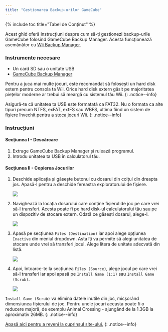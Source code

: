 ```yaml
---
title: "Gestionarea Backup-urilor GameCube"
---
```


{% include toc title="Tabel de Conținut" %}

Acest ghid oferă instrucțiuni despre cum să-ți gestionezi backup-urile GameCube folosind GameCube Backup Manager. Acesta funcționează asemănător cu [Wii Backup Manager](wii-backups#using-wii-backup-manager).

### Instrumente necesare

* Un card SD sau o unitate USB
* [GameCube Backup Manager](https://github.com/AxionDrak/GameCube-Backup-Manager/releases)

Pentru a juca mai multe jocuri, este recomandat să folosești un hard disk extern pentru consola ta Wii. Orice hard disk extern găsit pe majoritatea piețelor moderne ar trebui să meargă cu sistemul tău Wii.
{: .notice--info}

Asigură-te că unitatea ta USB este formatată ca FAT32. Nu o formata ca alte tipuri precum NTFS, exFAT, extFS sau WBFS, ultima fiind un sistem de fișiere învechit pentru a stoca jocuri Wii.
{: .notice--info}

### Instrucțiuni

#### Secțiunea I - Descărcare

1. Extrage GameCube Backup Manager și rulează programul.
1. Introdu unitatea ta USB în calculatorul tău.

#### Secțiunea II - Copierea Jocurilor

1. Deschide aplicația și găsește butonul cu dosarul din colțul din dreapta jos. Apasă-l pentru a deschide fereastra exploratorului de fișiere.

    ![](/images/desktop-apps/GCBM/folderbutton.png)

1. Navighează la locația dosarului care conține fișierul de joc pe care vrei să-l transferi. Acesta poate fi pe hard disk-ul calculatorului tău sau pe un dispozitiv de stocare extern. Odată ce găsești dosarul, alege-l.

    ![](/images/desktop-apps/GCBM/selectfolder.png)

1. Apasă pe secțiunea `Files (Destination)` iar apoi alege opțiunea `Inactive` din meniul dropdown. Asta îți va permite să alegi unitatea de stocare unde vrei să transferi jocul. Alege litera de unitate adecvată din listă.

    ![](/images/desktop-apps/GCBM/selectdrive.png)

1. Apoi, întoarce-te la secțiunea `Files (Source)`, alege jocul pe care vrei să-l transferi iar apoi apasă pe `Install Game (1:1)` sau `Install Game (Scrub)`.

    ![](/images/desktop-apps/GCBM/installgame.png)

`Install Game (Scrub)` va elimina datele inutile din joc, micșorând dimensiunea fișierului de joc. Pentru unele jocuri aceasta poate fi o reducere majoră, de exemplu Animal Crossing - ajungând de la 1.3GB la aproximativ 26MB.
{: .notice--info}

[Apasă aici pentru a reveni la cuprinsul site-ului.](site-navigation)
{: .notice--info}
